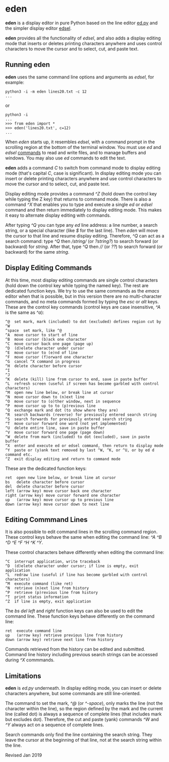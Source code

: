 
eden
====

**eden** is a display editor in pure Python based on the line editor
  [ed.py](ed.md) and the simpler display editor [edsel](edsel.md).

**eden** provides all the functionality of *edsel*, and also adds a display
editing mode
that inserts or deletes printing characters anywhere and uses control characters
to move the cursor and to select, cut, and paste text.

## Running eden ##

**eden** uses the same command line options and arguments as *edsel*,
for example:

    python3 -i -m eden lines20.txt -c 12
    ...

or

    python3 -i
    ...
    >>> from eden import *
    >>> eden('lines20.txt', c=12)
    ...

When *eden* starts up, it resembles *edsel*, with a command prompt in the
scrolling region at the bottom of the terminal window.   You must
use *ed* and *edsel* [commands](ed.txt) to read and write files, and to manage
buffers and windows. You may also use *ed* commands to edit the text.

**eden** adds a command *C* to switch from command mode to display editing mode
(that's capital *C*, case is significant).  In display editing mode you can
insert or delete printing characters anywhere and use control characters
to move the cursor and to select, cut, and paste text.

Display editing mode provides a command
*^Z* (hold down the control key while typing the Z key) that
returns to command mode.  There is also a command *^X* that enables you
to type and execute a single *ed* or *edsel* command and then return immediately
to display editing mode.  This makes it easy to alternate display editing with
commands.

After typing *^Q* you can type any *ed* line address: a line number, a search string,
or a special character (like *$* for the last line).  Then *eden* will move
the cursor to that line and resume display editing.  Therefore, *^Q* can act
as a search command: type *^Q* then */string/* (or *?string?*) to search forward
(or backward) for *string*.  After that, type *^Q* then *//* (or *??*) to search
forward (or backward) for the same *string*.

## Display Editing Commands ##

At this time, most display editing commands are single control characters
(hold down the control key while typing the named key).  The rest are dedicated
function keys.  We try to use the
same commands as the *emacs* editor when that is possible, but in this version
there are no multi-character commands, and no meta commands
formed by typing the *esc* or *alt* keys.   These are the control key commands
(control keys are case insensitive, *^A* is the same as *^a*):

    ^@  set mark, mark (included) to dot (excluded) defines region cut by ^W
    ^space  set mark, like ^@
    ^A  move cursor to start of line
    ^B  move cursor (b)ack one character
    ^C  move cursor back one page (page up)
    ^D  (d)elete character under cursor
    ^E  move cursor to (e)nd of line
    ^F  move cursor (f)orward one character
    ^G  cancel ^X command in progress
    ^H  delete character before cursor
    ^I
    ^J
    ^K  delete (kill) line from cursor to end, save in paste buffer
    ^L  refresh screen (useful if screen has become garbled with control characters)
    ^M  open new line below, or break line at cursor
    ^N  move cursor down to (n)ext line
    ^O  move cursor to (o)ther window, next in sequence
    ^P  move cursor up to to (p)revious line
    ^Q  exchange mark and dot (to show where they are)
    ^R  search backwards (reverse) for previously entered search string
    ^S  search forwards for previously entered search string
    ^T  move cursor forward one word (not yet implemented)
    ^U  delete entire line, save in paste buffer
    ^V  move cursor forward one page (page down)
    ^W  delete from mark (included) to dot (excluded), save in paste buffer
    ^X  enter and execute ed or edsel command, then return to display mode
    ^Y  paste or (y)ank text removed by last ^W, ^K, or ^U, or by ed d command etc.
    ^Z  exit display editing and return to command mode

These are the dedicated function keys:

    ret  open new line below, or break line at cursor
    bs   delete character before cursor
    del  delete character before cursor
    left (arrow key) move cursor back one character
    right (arrow key) move cursor forward one character
    up   (arrow key) move cursor up to previous line
    down (arrow key) move cursor down to next line

## Editing Commmand Lines ##

It is also possible to edit command lines in the scrolling command region.
These control keys behave the same when editing the command line: *^A ^B ^D
^E ^F ^H ^K ^Y*.

These control characters behave differently when editing the command line:

    ^C  interrupt application, write traceback
    ^D  (d)elete character under cursor; if line is empty, exit application
    ^L  redraw line (useful if line has become garbled with control characters)
    ^M  execute command (like ret)
    ^N  retrieve (n)ext line from history
    ^P  retrieve (p)revious line from history
    ^T  print status information
    ^Z  if line is empty, exit application

The *bs del left* and *right* function keys can also be used to edit the command
line.  These function keys  behave differently on the command line:

    ret  execute command line
    up   (arrow key) retrieve previous line from history
    down (arrow key) retrieve next line from history

Commands retrieved from the history
can be edited and submitted.   Command line history including previous
search strings can be accessed during *^X* commmands.

## Limitations ##

**eden** is *ed.py* underneath.  In display editing mode, you can insert or
delete characters anywhere, but some commands are still line-oriented.

The command to set the mark, *^@* (or *^-space*), only marks the line
(not the character within the line), so the region defined by the mark and
the current line (called dot) is always a sequence of complete lines (that
includes mark but excludes dot).   Therefore, the cut and paste (yank) commands
*^W* and *^Y* always act on a sequence of complete lines.

Search commands only find the line containing the search string.  They
leave the cursor at the beginning of that line, not at the search string
within the line.

Revised Jan 2019

